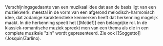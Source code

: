 Verschijningsgedaante van een muzikaal idee dat aan de basis ligt van een muziekwerk, meestal in de vorm van een afgerond melodisch-harmonisch idee, dat zodanige karakteristieke kenmerken heeft dat herkenning mogelijk maakt. In die herkenning speelt het [[Motief]] een belangrijke rol. In de klassiek-romantische muziek spreekt men van een thema als die in een complete muzikale "zin" wordt gepresenteerd.
Zie ook [[Soggetto]] (Josquin/Zarlino).